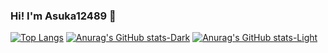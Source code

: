 ### Hi! I'm Asuka12489 👋

<!--
**Asuka12489/Asuka12489** is a ✨ _special_ ✨ repository because its `README.md` (this file) appears on your GitHub profile.

Here are some ideas to get you started:

- 🔭 I’m currently working on ...
- 🌱 I’m currently learning ...
- 👯 I’m looking to collaborate on ...
- 🤔 I’m looking for help with ...
- 💬 Ask me about ...
- 📫 How to reach me: ...
- 😄 Pronouns: ...
- ⚡ Fun fact: ...
-->


[![Top Langs](https://github-readme-stats.vercel.app/api/top-langs/?username=Asuka12489&layout=compact)](https://github.com/Asuka12489/github-readme-stats)
[![Anurag's GitHub stats-Dark](https://github-readme-stats.vercel.app/api?username=Asuka12489&show_icons=true&theme=dark#gh-dark-mode-only)](https://github.com/Asuka12489/github-readme-stats#gh-dark-mode-only)   [![Anurag's GitHub stats-Light](https://github-readme-stats.vercel.app/api?username=Asuka12489&show_icons=true&theme=default#gh-light-mode-only)](https://github.com/Asuka12489/github-readme-stats#gh-light-mode-only)
